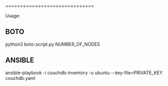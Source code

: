 ==============================

Usage:

BOTO
--------------

python3 boto-script.py NUMBER_OF_NODES

ANSIBLE
--------------

ansible-playbook -i couchdb-inventory -u ubuntu --key-file=PRIVATE_KEY couchdb.yaml



